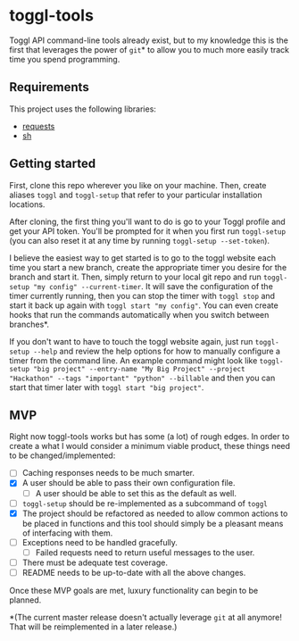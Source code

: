 # toggl-tools
Toggl API command-line tools already exist, but to my knowledge this is the first that leverages
the power of `git`* to allow you to much more easily track time you spend programming.



## Requirements
This project uses the following libraries:
* [requests](http://docs.python-requests.org/en/latest/)
* [sh](https://amoffat.github.io/sh/)

## Getting started

First, clone this repo wherever you like on your machine. Then, create aliases `toggl` and
`toggl-setup` that refer to your particular installation locations.

After cloning, the first thing you'll want to do is go to your Toggl profile and get your 
API token. You'll be prompted for it when you first run `toggl-setup` (you can also reset 
it at any time by running `toggl-setup --set-token`).

I believe the easiest way to get started is to go to the toggl website each time you start
a new branch, create the appropriate timer you desire for the branch and start it. Then,
simply return to your local git repo and run `toggl-setup "my config" --current-timer`. It will save
the configuration of the timer currently running, then you can stop the timer with `toggl stop` 
and start it back up again with `toggl start "my config"`. You can even create hooks that run the commands
automatically when you switch between branches*.

If you don't want to have to touch the toggl website again, just run `toggl-setup --help`
and review the help options for how to manually configure a timer from the command line. An 
example command might look like 
`toggl-setup "big project" --entry-name "My Big Project" --project "Hackathon" --tags "important" "python" --billable` and then you can start that timer later with `toggl start "big project"`.

## MVP
Right now toggl-tools works but has some (a lot) of rough edges. In order to create a what 
I would consider a minimum viable product, these things need to be changed/implemented:

- [ ] Caching responses needs to be much smarter.
- [X] A user should be able to pass their own configuration file.
  - [ ] A user should be able to set this as the default as well.
- [ ] `toggl-setup` should be re-implemented as a subcommand of `toggl`
- [X] The project should be refactored as needed to allow common actions to be placed in functions 
and this tool should simply be a pleasant means of interfacing with them.
- [ ] Exceptions need to be handled gracefully.
  - [ ] Failed requests need to return useful messages to the user.
- [ ] There must be adequate test coverage.
- [ ] README needs to be up-to-date with all the above changes.

Once these MVP goals are met, luxury functionality can begin to be planned.

*(The current master release doesn't actually leverage `git` at all anymore! That will be
reimplemented in a later release.)
